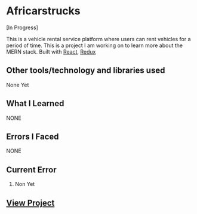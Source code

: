 # Africarstrucks

[In Progress]

This is a vehicle rental service platform where users can rent vehicles for a period of time. This is a project I am working on to learn more about the MERN stack. Built with [React](https://reactjs.org/), [Redux]()

## Other tools/technology and libraries used

 None Yet

## What I Learned

  NONE

## Errors I Faced

  NONE

## Current Error
  
  1. Non Yet

## [View Project](#)
